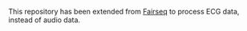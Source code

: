 This repository has been extended from [Fairseq](https://github.com/pytorch/fairseq) to process ECG data, instead of audio data.

<!-- 
We provide implementatinos of various methods for time-series data, especially for ECG:
* ...

# Requirments and Installation -->